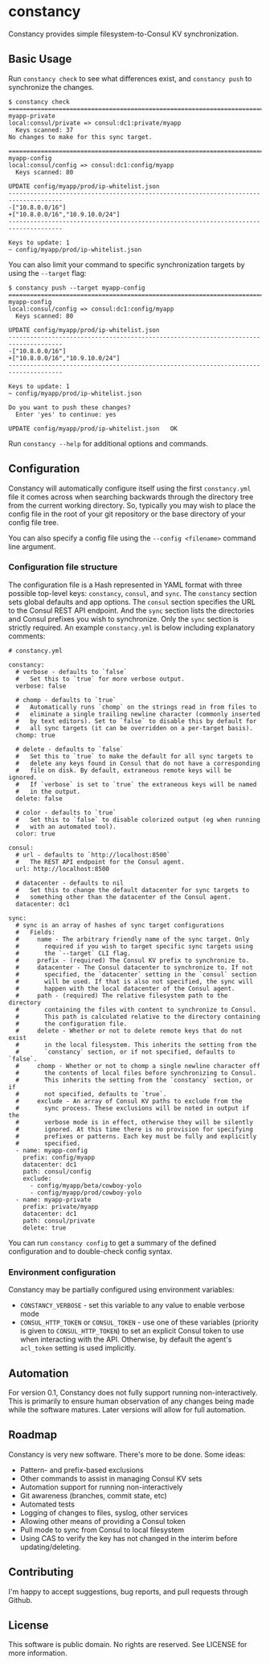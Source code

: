 # constancy

Constancy provides simple filesystem-to-Consul KV synchronization.

## Basic Usage

Run `constancy check` to see what differences exist, and `constancy push` to
synchronize the changes.

    $ constancy check
    =====================================================================================
    myapp-private
    local:consul/private => consul:dc1:private/myapp
      Keys scanned: 37
    No changes to make for this sync target.

    =====================================================================================
    myapp-config
    local:consul/config => consul:dc1:config/myapp
      Keys scanned: 80

    UPDATE config/myapp/prod/ip-whitelist.json
    -------------------------------------------------------------------------------------
    -["10.8.0.0/16"]
    +["10.8.0.0/16","10.9.10.0/24"]
    -------------------------------------------------------------------------------------

    Keys to update: 1
    ~ config/myapp/prod/ip-whitelist.json

You can also limit your command to specific synchronization targets by using
the `--target` flag:

    $ constancy push --target myapp-config
    =====================================================================================
    myapp-config
    local:consul/config => consul:dc1:config/myapp
      Keys scanned: 80

    UPDATE config/myapp/prod/ip-whitelist.json
    -------------------------------------------------------------------------------------
    -["10.8.0.0/16"]
    +["10.8.0.0/16","10.9.10.0/24"]
    -------------------------------------------------------------------------------------

    Keys to update: 1
    ~ config/myapp/prod/ip-whitelist.json

    Do you want to push these changes?
      Enter 'yes' to continue: yes

    UPDATE config/myapp/prod/ip-whitelist.json   OK

Run `constancy --help` for additional options and commands.


## Configuration

Constancy will automatically configure itself using the first `constancy.yml`
file it comes across when searching backwards through the directory tree from
the current working directory. So, typically you may wish to place the config
file in the root of your git repository or the base directory of your config
file tree.

You can also specify a config file using the `--config <filename>` command line
argument.


### Configuration file structure

The configuration file is a Hash represented in YAML format with three possible
top-level keys: `constancy`, `consul`, and `sync`. The `constancy` section sets
global defaults and app options. The `consul` section specifies the URL to the
Consul REST API endpoint. And the `sync` section lists the directories and
Consul prefixes you wish to synchronize. Only the `sync` section is strictly
required. An example `constancy.yml` is below including explanatory comments:

    # constancy.yml

    constancy:
      # verbose - defaults to `false`
      #   Set this to `true` for more verbose output.
      verbose: false

      # chomp - defaults to `true`
      #   Automatically runs `chomp` on the strings read in from files to
      #   eliminate a single trailing newline character (commonly inserted
      #   by text editors). Set to `false` to disable this by default for
      #   all sync targets (it can be overridden on a per-target basis).
      chomp: true

      # delete - defaults to `false`
      #   Set this to `true` to make the default for all sync targets to
      #   delete any keys found in Consul that do not have a corresponding
      #   file on disk. By default, extraneous remote keys will be ignored.
      #   If `verbose` is set to `true` the extraneous keys will be named
      #   in the output.
      delete: false

      # color - defaults to `true`
      #   Set this to `false` to disable colorized output (eg when running
      #   with an automated tool).
      color: true

    consul:
      # url - defaults to `http://localhost:8500`
      #   The REST API endpoint for the Consul agent.
      url: http://localhost:8500

      # datacenter - defaults to nil
      #   Set this to change the default datacenter for sync targets to
      #   something other than the datacenter of the Consul agent.
      datacenter: dc1

    sync:
      # sync is an array of hashes of sync target configurations
      #   Fields:
      #     name - The arbitrary friendly name of the sync target. Only
      #       required if you wish to target specific sync targets using
      #       the `--target` CLI flag.
      #     prefix - (required) The Consul KV prefix to synchronize to.
      #     datacenter - The Consul datacenter to synchronize to. If not
      #       specified, the `datacenter` setting in the `consul` section
      #       will be used. If that is also not specified, the sync will
      #       happen with the local datacenter of the Consul agent.
      #     path - (required) The relative filesystem path to the directory
      #       containing the files with content to synchronize to Consul.
      #       This path is calculated relative to the directory containing
      #       the configuration file.
      #     delete - Whether or not to delete remote keys that do not exist
      #       in the local filesystem. This inherits the setting from the
      #       `constancy` section, or if not specified, defaults to `false`.
      #     chomp - Whether or not to chomp a single newline character off
      #       the contents of local files before synchronizing to Consul.
      #       This inherits the setting from the `constancy` section, or if
      #       not specified, defaults to `true`.
      #     exclude - An array of Consul KV paths to exclude from the
      #       sync process. These exclusions will be noted in output if the
      #       verbose mode is in effect, otherwise they will be silently
      #       ignored. At this time there is no provision for specifying
      #       prefixes or patterns. Each key must be fully and explicitly
      #       specified.
      - name: myapp-config
        prefix: config/myapp
        datacenter: dc1
        path: consul/config
        exclude:
          - config/myapp/beta/cowboy-yolo
          - config/myapp/prod/cowboy-yolo
      - name: myapp-private
        prefix: private/myapp
        datacenter: dc1
        path: consul/private
        delete: true

You can run `constancy config` to get a summary of the defined configuration
and to double-check config syntax.


### Environment configuration

Constancy may be partially configured using environment variables:
* `CONSTANCY_VERBOSE` - set this variable to any value to enable verbose mode
* `CONSUL_HTTP_TOKEN` or `CONSUL_TOKEN` - use one of these variables (priority
  is given to `CONSUL_HTTP_TOKEN`) to set an explicit Consul token to use when
  interacting with the API. Otherwise, by default the agent's `acl_token`
  setting is used implicitly.


## Automation

For version 0.1, Constancy does not fully support running non-interactively.
This is primarily to ensure human observation of any changes being made while
the software matures. Later versions will allow for full automation.


## Roadmap

Constancy is very new software. There's more to be done. Some ideas:

* Pattern- and prefix-based exclusions
* Other commands to assist in managing Consul KV sets
* Automation support for running non-interactively
* Git awareness (branches, commit state, etc)
* Automated tests
* Logging of changes to files, syslog, other services
* Allowing other means of providing a Consul token
* Pull mode to sync from Consul to local filesystem
* Using CAS to verify the key has not changed in the interim before updating/deleting.


## Contributing

I'm happy to accept suggestions, bug reports, and pull requests through Github.


## License

This software is public domain. No rights are reserved. See LICENSE for more
information.

